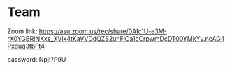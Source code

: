 # Team

Zoom link: https://asu.zoom.us/rec/share/0AIc1U-e3M-rX0YGBRINKxs_XVlx4tKaVVDdQZS2unFlOa1cCrpwmDcDT00YMkYy.ncAG4Pxduq3tbFt4 

password:  Npj!?P9U

